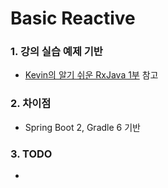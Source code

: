 # Basic Reactive

### 1. 강의 실습 예제 기반

* [Kevin의 알기 쉬운 RxJava 1부](https://www.inflearn.com/course/%EC%9E%90%EB%B0%94-%EB%A6%AC%EC%95%A1%ED%8B%B0%EB%B8%8C%ED%94%84%EB%A1%9C%EA%B7%B8%EB%9E%98%EB%B0%8D-1# "Kevin의 알기 쉬운 RxJava 1부") 참고

### 2. 차이점

* Spring Boot 2, Gradle 6 기반

### 3. TODO

* 
